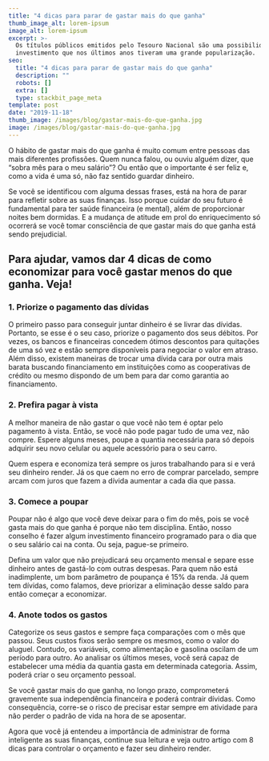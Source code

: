 ```yaml
---
title: "4 dicas para parar de gastar mais do que ganha"
thumb_image_alt: lorem-ipsum
image_alt: lorem-ipsum
excerpt: >-
  Os títulos públicos emitidos pelo Tesouro Nacional são uma possibilidade de
  investimento que nos últimos anos tiveram uma grande popularização.
seo:
  title: "4 dicas para parar de gastar mais do que ganha"
  description: ""
  robots: []
  extra: []
  type: stackbit_page_meta
template: post
date: "2019-11-18"
thumb_image: /images/blog/gastar-mais-do-que-ganha.jpg
image: /images/blog/gastar-mais-do-que-ganha.jpg
---
```


O hábito de gastar mais do que ganha é muito comum entre pessoas das mais diferentes profissões. Quem nunca falou, ou ouviu alguém dizer, que “sobra mês para o meu salário”? Ou então que o importante é ser feliz e, como a vida é uma só, não faz sentido guardar dinheiro.

Se você se identificou com alguma dessas frases, está na hora de parar para refletir sobre as suas finanças. Isso porque cuidar do seu futuro é fundamental para ter saúde financeira (e mental), além de proporcionar noites bem dormidas. E a mudança de atitude em prol do enriquecimento só ocorrerá se você tomar consciência de que gastar mais do que ganha está sendo prejudicial.

## Para ajudar, vamos dar 4 dicas de como economizar para você gastar menos do que ganha. Veja!

### 1. Priorize o pagamento das dívidas

O primeiro passo para conseguir juntar dinheiro é se livrar das dívidas. Portanto, se esse é o seu caso, priorize o pagamento dos seus débitos. Por vezes, os bancos e financeiras concedem ótimos descontos para quitações de uma só vez e estão sempre disponíveis para negociar o valor em atraso. Além disso, existem maneiras de trocar uma dívida cara por outra mais barata buscando financiamento em instituições como as cooperativas de crédito ou mesmo dispondo de um bem para dar como garantia ao financiamento.

### 2. Prefira pagar à vista

A melhor maneira de não gastar o que você não tem é optar pelo pagamento à vista. Então, se você não pode pagar tudo de uma vez, não compre. Espere alguns meses, poupe a quantia necessária para só depois adquirir seu novo celular ou aquele acessório para o seu carro.

Quem espera e economiza terá sempre os juros trabalhando para si e verá seu dinheiro render. Já os que caem no erro de comprar parcelado, sempre arcam com juros que fazem a dívida aumentar a cada dia que passa.

### 3. Comece a poupar

Poupar não é algo que você deve deixar para o fim do mês, pois se você gasta mais do que ganha é porque não tem disciplina. Então, nosso conselho é fazer algum investimento financeiro programado para o dia que o seu salário cai na conta. Ou seja, pague-se primeiro.

Defina um valor que não prejudicará seu orçamento mensal e separe esse dinheiro antes de gastá-lo com outras despesas. Para quem não está inadimplente, um bom parâmetro de poupança é 15% da renda. Já quem tem dívidas, como falamos, deve priorizar a eliminação desse saldo para então começar a economizar.

### 4. Anote todos os gastos

Categorize os seus gastos e sempre faça comparações com o mês que passou. Seus custos fixos serão sempre os mesmos, como o valor do aluguel. Contudo, os variáveis, como alimentação e gasolina oscilam de um período para outro. Ao analisar os últimos meses, você será capaz de estabelecer uma média da quantia gasta em determinada categoria. Assim, poderá criar o seu orçamento pessoal.

Se você gastar mais do que ganha, no longo prazo, comprometerá gravemente sua independência financeira e poderá contrair dívidas. Como consequência, corre-se o risco de precisar estar sempre em atividade para não perder o padrão de vida na hora de se aposentar.

Agora que você já entendeu a importância de administrar de forma inteligente as suas finanças, continue sua leitura e veja outro artigo com 8 dicas para controlar o orçamento e fazer seu dinheiro render.
